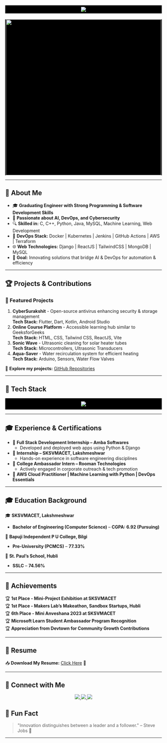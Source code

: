 <!-- ⚡ PROFESSIONAL ENGINEER GITHUB README - DARK THEME WITH MATRIX BACKGROUND ⚡ -->

<h1 align="center" style="background-color:black;color:green;padding:5px;">
  <img src="https://readme-typing-svg.demolab.com?font=Fira+Code&weight=700&size=30&pause=1000&color=14D3ED&center=true&vCenter=true&width=600&lines=Hello%2C+I'm+Sagar+Shivappayyanamath!;Software+Engineer+%7C+DevOps+%7C+AI+Enthusiast;Final+Year+Student+%7C+Tech+Innovator;Welcome+to+My+GitHub+Profile!">
</h1>

<p align="center" style="background:black;">
  <img src="https://media.giphy.com/media/qgQUggAC3Pfv687qPC/giphy.gif" width="500">
</p>



---

## 🧐 About Me
- 🎓 **Graduating Engineer with Strong Programming & Software Development Skills**
- 🚀 **Passionate about AI, DevOps, and Cybersecurity**
- 🔍 **Skilled in:** C, C++, Python, Java, MySQL, Machine Learning, Web Development
- 🔧 **DevOps Stack:** Docker | Kubernetes | Jenkins | GitHub Actions | AWS | Terraform
- 🌐 **Web Technologies:** Django | ReactJS | TailwindCSS | MongoDB | MySQL 
- 🎯 **Goal:** Innovating solutions that bridge AI & DevOps for automation & efficiency

---

## 🏆 Projects & Contributions  
### **🚀 Featured Projects**
1. **CyberSurakshit** - Open-source antivirus enhancing security & storage management  
   **Tech Stack:** Flutter, Dart, Kotlin, Android Studio  
2. **Online Course Platform** - Accessible learning hub similar to GeeksforGeeks  
   **Tech Stack:** HTML, CSS, Tailwind CSS, ReactJS, Vite  
3. **Sonic Wave** - Ultrasonic cleaning for solar heater tubes  
   **Tech Stack:** Microcontrollers, Ultrasonic Transducers  
4. **Aqua-Saver** - Water recirculation system for efficient heating  
   **Tech Stack:** Arduino, Sensors, Water Flow Valves  

🔗 **Explore my projects:** [GitHub Repositories](https://github.com/Sagarhs12)

---

## 🚀 Tech Stack
<p align="center" style="background:black;padding:10px;">
  <img src="https://skillicons.dev/icons?i=python,java,cpp,javascript,html,css,react,django,mysql,mongodb,docker,kubernetes,git,github,linux,aws" />
</p>

---

## 🎓 Experience & Certifications  
- 🏅 **Full Stack Development Internship – Amba Softwares**  
  - Developed and deployed web apps using Python & Django  
- 🏅 **Internship – SKSVMACET, Lakshmeshwar**  
  - Hands-on experience in software engineering disciplines  
- 🏅 **College Ambassador Intern – Rooman Technologies**  
  - Actively engaged in corporate outreach & tech promotion  
- 🏅 **AWS Cloud Practitioner | Machine Learning with Python | DevOps Essentials**  

---

## 🎓 Education Background  
🎓 **SKSVMACET, Lakshmeshwar**  
- **Bachelor of Engineering (Computer Science)** – **CGPA: 6.92 (Pursuing)**  

🏫 **Bapuji Independent P U College, Bilgi**  
- **Pre-University (PCMCS)** – **77.33%**  

🏫 **St. Paul’s School, Hubli**  
- **SSLC** – **74.56%**  

---

## 📜 Achievements  
🏆 **1st Place - Mini-Project Exhibition at SKSVMACET**  
🏆 **1st Place - Makers Lab’s Makeathon, Sandbox Startups, Hubli**  
🏆 **6th Place - Mini Anveshana 2023 at SKSVMACET**  
🏆 **Microsoft Learn Student Ambassador Program Recognition**  
🏆 **Appreciation from Devtown for Community Growth Contributions**  

---

## 📄 Resume  
📥 **Download My Resume:** [Click Here](#) 📄  

---

## 🎯 Connect with Me
<p align="center">
  <a href="https://www.linkedin.com/in/sagar-shivappayyanamath-170a7824a">
    <img src="https://img.shields.io/badge/LinkedIn-blue?style=for-the-badge&logo=linkedin" />
  </a>
  <a href="https://github.com/Sagarhs12">
    <img src="https://img.shields.io/badge/GitHub-black?style=for-the-badge&logo=github" />
  </a>
  <a href="mailto:Sagar03sh@gmail.com">
    <img src="https://img.shields.io/badge/Email-red?style=for-the-badge&logo=gmail" />
  </a>
</p>

## 🎯 Fun Fact  
> "Innovation distinguishes between a leader and a follower." – Steve Jobs 🚀  

---
